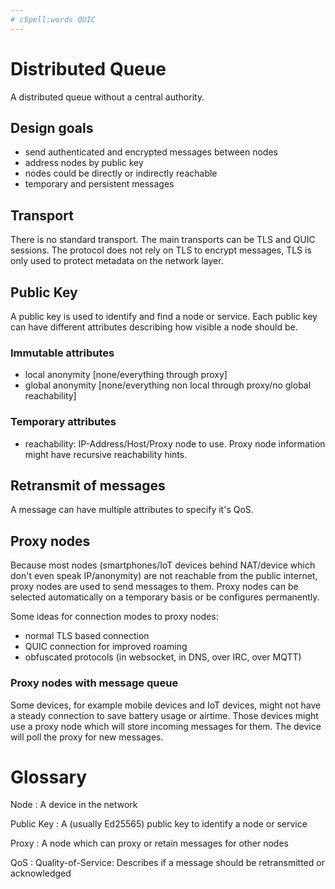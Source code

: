 ```yaml
---
# cSpell:words QUIC
---
```

# Distributed Queue

A distributed queue without a central authority.

## Design goals

- send authenticated and encrypted messages between nodes
- address nodes by public key
- nodes could be directly or indirectly reachable
- temporary and persistent messages

## Transport

There is no standard transport.
The main transports can be TLS and QUIC sessions.
The protocol does not rely on TLS to encrypt messages,
TLS is only used to protect metadata on the network layer.

## Public Key

A public key is used to identify and find a node or service.
Each public key can have different attributes describing how
visible a node should be.

### Immutable attributes

- local anonymity [none/everything through proxy]
- global anonymity [none/everything non local through proxy/no global reachability]

### Temporary attributes
- reachability: IP-Address/Host/Proxy node to use. Proxy node information might have recursive reachability hints.

## Retransmit of messages

A message can have multiple attributes to specify it's QoS.

## Proxy nodes

Because most nodes (smartphones/IoT devices behind NAT/device which don't even speak IP/anonymity)
are not reachable from the public internet,
proxy nodes are used to send messages to them.
Proxy nodes can be selected automatically on a temporary basis or
be configures permanently.

Some ideas for connection modes to proxy nodes:

- normal TLS based connection
- QUIC connection for improved roaming
- obfuscated protocols (in websocket, in DNS, over IRC, over MQTT)

### Proxy nodes with message queue

Some devices, for example mobile devices and IoT devices,
might not have a steady connection to save battery usage or airtime.
Those devices might use a proxy node which will store incoming messages for them.
The device will poll the proxy for new messages.

# Glossary

Node
: A device in the network

Public Key
: A (usually Ed25565) public key to identify a node or service

Proxy
: A node which can proxy or retain messages for other nodes

QoS
: Quality-of-Service: Describes if a message should be retransmitted or acknowledged